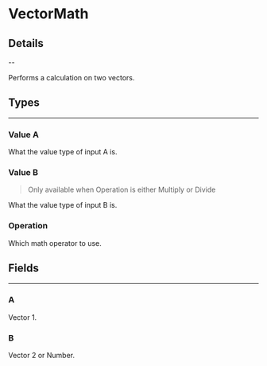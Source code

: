 # VectorMath

## Details

--

Performs a calculation on two vectors.

## Types

---

### Value A

What the value type of input A is.

### Value B

> Only available when Operation is either Multiply or Divide

What the value type of input B is.

### Operation

Which math operator to use.

## Fields

---

### A

Vector 1.

### B

Vector 2 or Number.
